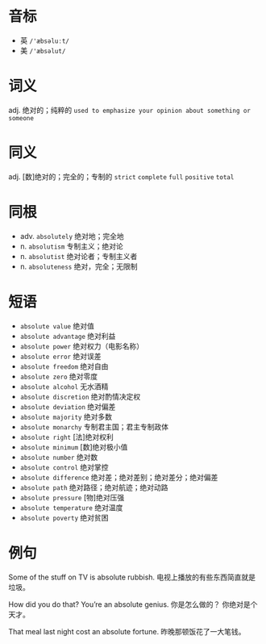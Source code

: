 # 音标

- 英 `/'æbsəluːt/`
- 美 `/'æbsəlut/`

# 词义

adj. 绝对的；纯粹的
`used to emphasize your opinion about something or someone`

# 同义

adj. [数]绝对的；完全的；专制的
`strict` `complete` `full` `positive` `total`

# 同根

- adv. `absolutely` 绝对地；完全地
- n. `absolutism` 专制主义；绝对论
- n. `absolutist` 绝对论者；专制主义者
- n. `absoluteness` 绝对，完全；无限制

# 短语

- `absolute value` 绝对值
- `absolute advantage` 绝对利益
- `absolute power` 绝对权力（电影名称）
- `absolute error` 绝对误差
- `absolute freedom` 绝对自由
- `absolute zero` 绝对零度
- `absolute alcohol` 无水酒精
- `absolute discretion` 绝对酌情决定权
- `absolute deviation` 绝对偏差
- `absolute majority` 绝对多数
- `absolute monarchy` 专制君主国；君主专制政体
- `absolute right` [法]绝对权利
- `absolute minimum` [数]绝对极小值
- `absolute number` 绝对数
- `absolute control` 绝对掌控
- `absolute difference` 绝对差；绝对差别；绝对差分；绝对偏差
- `absolute path` 绝对路径；绝对航迹；绝对动路
- `absolute pressure` [物]绝对压强
- `absolute temperature` 绝对温度
- `absolute poverty` 绝对贫困

# 例句

Some of the stuff on TV is absolute rubbish.
电视上播放的有些东西简直就是垃圾。

How did you do that? You’re an absolute genius.
你是怎么做的？ 你绝对是个天才。

That meal last night cost an absolute fortune.
昨晚那顿饭花了一大笔钱。


